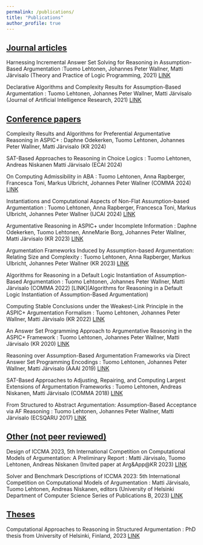 ```yaml
---
permalink: /publications/
title: "Publications"
author_profile: true
---
```


## <u>Journal articles</u>
Harnessing Incremental Answer Set Solving for Reasoning in Assumption-Based Argumentation
:Tuomo Lehtonen, Johannes Peter Wallner, Matti Järvisalo (Theory and Practice of Logic Programming, 2021)
[LINK](https://doi.org/10.1017/S1471068421000296)

Declarative Algorithms and Complexity Results for Assumption-Based Argumentation
:   Tuomo Lehtonen, Johannes Peter Wallner, Matti Järvisalo (Journal of Artificial Intelligence Research, 2021)
[LINK](https://doi.org/10.1613/jair.1.12479)

## <u>Conference papers</u>
Complexity Results and Algorithms for Preferential Argumentative Reasoning in ASPIC+ 
:   Daphne Odekerken, Tuomo Lehtonen, Johannes Peter Wallner, Matti Järvisalo (KR 2024)

SAT-Based Approaches to Reasoning in Choice Logics
:   Tuomo Lehtonen, Andreas Niskanen Matti Järvisalo (ECAI 2024)

On Computing Admissibility in ABA
:   Tuomo Lehtonen, Anna Rapberger, Francesca Toni, Markus Ulbricht, Johannes Peter Wallner (COMMA 2024)
[LINK](https://ebooks.iospress.nl/volumearticle/69215)

Instantiations and Computational Aspects of Non-Flat Assumption-based Argumentation
:   Tuomo Lehtonen, Anna Rapberger, Francesca Toni, Markus Ulbricht, Johannes Peter Wallner (IJCAI 2024)
[LINK](https://www.ijcai.org/proceedings/2024/383)

Argumentative Reasoning in ASPIC+ under Incomplete Information
:   Daphne Odekerken, Tuomo Lehtonen, AnneMarie Borg, Johannes Peter Wallner, Matti Järvisalo (KR 2023)
[LINK](https://proceedings.kr.org/2023/52/)

Argumentation Frameworks Induced by Assumption-based Argumentation: Relating Size and Complexity
:   Tuomo Lehtonen, Anna Rapberger, Markus Ulbricht, Johannes Peter Wallner (KR 2023)
[LINK](https://proceedings.kr.org/2023/43/)

Algorithms for Reasoning in a Default Logic Instantiation of Assumption-Based Argumentation
:   Tuomo Lehtonen, Johannes Peter Wallner, Matti Järvisalo (COMMA 2022)
[LINK](Algorithms for Reasoning in a Default Logic Instantiation of Assumption-Based Argumentation)

Computing Stable Conclusions under the Weakest-Link Principle in the ASPIC+ Argumentation Formalism
:   Tuomo Lehtonen, Johannes Peter Wallner, Matti Järvisalo (KR 2022)
[LINK](https://proceedings.kr.org/2022/22/)

An Answer Set Programming Approach to Argumentative Reasoning in the ASPIC+ Framework
:   Tuomo Lehtonen, Johannes Peter Wallner, Matti Järvisalo (KR 2020)
[LINK](https://doi.org/10.24963/kr.2020/63)

Reasoning over Assumption-Based Argumentation Frameworks via Direct Answer Set Programming Encodings
:   Tuomo Lehtonen, Johannes Peter Wallner, Matti Järvisalo (AAAI 2019)
[LINK](https://doi.org/10.1609/aaai.v33i01.33012938)

SAT-Based Approaches to Adjusting, Repairing, and Computing Largest Extensions of Argumentation Frameworks
:   Tuomo Lehtonen, Andreas Niskanen, Matti Järvisalo (COMMA 2018)
[LINK](https://ebooks.iospress.nl/publication/50191)

From Structured to Abstract Argumentation: Assumption-Based Acceptance via AF Reasoning
:   Tuomo Lehtonen, Johannes Peter Wallner, Matti Järvisalo (ECSQARU 2017)
[LINK](https://doi.org/10.1007/978-3-319-61581-3_6)

## <u>Other (not peer reviewed)</u>
Design of ICCMA 2023, 5th International Competition on Computational Models of Argumentation: A Preliminary Report
:   Matti Järvisalo, Tuomo Lehtonen, Andreas Niskanen (Invited paper at Arg&App@KR 2023)
[LINK](https://tuhat.helsinki.fi/ws/portalfiles/portal/270662732/paper.pdf)

Solver and Benchmark Descriptions of ICCMA 2023: 5th International Competition on Computational Models of Argumentation
:   Matti Järvisalo, Tuomo Lehtonen, Andreas Niskanen, editors (University of Helsinki Department of Computer Science Series of Publications B, 2023)
[LINK](https://researchportal.helsinki.fi/files/274853796/iccma23proc.pdf)

## <u>Theses</u>
Computational Approaches to Reasoning in Structured Argumentation
:   PhD thesis from University of Helsinki, Finland, 2023
[LINK](https://hdl.handle.net/10138/358340)
